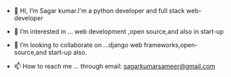 - 👋 Hi, I’m Sagar kumar.I'm a python developer and full stack web-developer

- 👀 I’m interested in ... web development ,open source,and also in start-up
- 💞️ I’m looking to collaborate on ...django web frameworks,open-source,and start-up also.
- 📫 How to reach me ... through email: sagarkumarsameer@gmail.com

<!---
as4c/as4c is a ✨ special ✨ repository because its `README.md` (this file) appears on your GitHub profile.
You can click the Preview link to take a look at your changes.
--->
